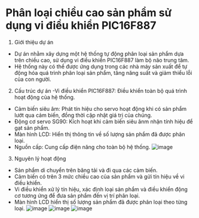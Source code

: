 # Phân loại chiều cao sản phẩm sử dụng vi điều khiển PIC16F887
1. Giới thiệu dự án
- Dự án nhằm xây dựng một hệ thống tự động phân loại sản phẩm dựa trên chiều cao, sử dụng vi điều khiển PIC16F887 làm bộ não trung tâm.
- Hệ thống này có thể được ứng dụng trong các nhà máy sản xuất để tự động hóa quá trình phân loại sản phẩm, tăng năng suất và giảm thiểu lỗi của con người.
2. Cấu trúc dự án
-Vi điều khiển PIC16F887: Điều khiển toàn bộ quá trình hoạt động của hệ thống.
- Cảm biến siêu âm: Phát tín hiệu cho servo hoạt động khi có sản phẩm lướt qua cảm biến, đồng thời cập nhật giá trị của chúng.
- Động cơ servo SG90: Kích hoạt khi cảm biến siêu ânm nhận tính hiệu để gạt sản phẩm.
- Màn hình LCD: Hiển thị thông tin về số lượng sản phẩm đã được phân loại.
- Nguồn cấp: Cung cấp điện năng cho toàn bộ hệ thống.
![image](https://github.com/user-attachments/assets/1fba2bcc-f680-4758-b27e-d01cf3ad7fb5)
3. Nguyên lý hoạt động
- Sản phẩm di chuyển trên băng tải và đi qua các cảm biến.
- Cảm biến có trên 3 mức chiều cao của sản phẩm và gửi tín hiệu về vi điều khiển.
- Vi điều khiển xử lý tín hiệu, xác định loại sản phẩm và điều khiển động cơ tương ứng để đưa sản phẩm đến vị trí phân loại.
- Màn hình LCD hiển thị số lượng sản phẩm đã được phân loại theo từng loại.
![image](https://github.com/user-attachments/assets/2ebaf696-33c3-4001-8040-bb610bc14f41)
![image](https://github.com/user-attachments/assets/3fcbc033-a1a0-4423-a950-d36e0bd968ef)
![image](https://github.com/user-attachments/assets/067c74ba-39ee-423d-ae07-033c26557762)


